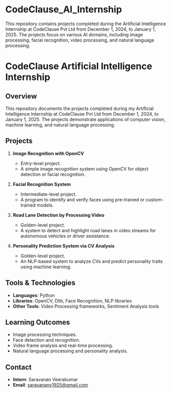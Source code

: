 # CodeClause_AI_Internship
This repository contains projects completed during the Artificial Intelligence Internship at CodeClause Pvt Ltd from December 1, 2024, to January 1, 2025. The projects focus on various AI domains, including image processing, facial recognition, video processing, and natural language processing.

# CodeClause Artificial Intelligence Internship

## Overview
This repository documents the projects completed during my Artificial Intelligence Internship at CodeClause Pvt Ltd from December 1, 2024, to January 1, 2025. The projects demonstrate applications of computer vision, machine learning, and natural language processing.

## Projects
1. **Image Recognition with OpenCV**
   - Entry-level project.
   - A simple image recognition system using OpenCV for object detection or facial recognition.

2. **Facial Recognition System**
   - Intermediate-level project.
   - A program to identify and verify faces using pre-trained or custom-trained models.

3. **Road Lane Detection by Processing Video**
   - Golden-level project.
   - A system to detect and highlight road lanes in video streams for autonomous vehicles or driver assistance.

4. **Personality Prediction System via CV Analysis**
   - Golden-level project.
   - An NLP-based system to analyze CVs and predict personality traits using machine learning.

## Tools & Technologies
- **Languages**: Python
- **Libraries**: OpenCV, Dlib, Face Recognition, NLP libraries
- **Other Tools**: Video Processing frameworks, Sentiment Analysis tools

## Learning Outcomes
- Image processing techniques.
- Face detection and recognition.
- Video frame analysis and real-time processing.
- Natural language processing and personality analysis.

## Contact
- **Intern**: Saravanan Veerakumar
- **Email**: saravananv1925@gmail.com
